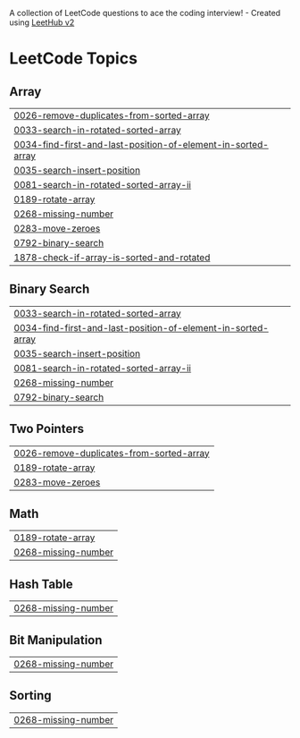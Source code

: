 A collection of LeetCode questions to ace the coding interview! - Created using [LeetHub v2](https://github.com/arunbhardwaj/LeetHub-2.0)
<!---LeetCode Topics Start-->
# LeetCode Topics
## Array
|  |
| ------- |
| [0026-remove-duplicates-from-sorted-array](https://github.com/Vivek210404/DSA/tree/master/0026-remove-duplicates-from-sorted-array) |
| [0033-search-in-rotated-sorted-array](https://github.com/Vivek210404/DSA/tree/master/0033-search-in-rotated-sorted-array) |
| [0034-find-first-and-last-position-of-element-in-sorted-array](https://github.com/Vivek210404/DSA/tree/master/0034-find-first-and-last-position-of-element-in-sorted-array) |
| [0035-search-insert-position](https://github.com/Vivek210404/DSA/tree/master/0035-search-insert-position) |
| [0081-search-in-rotated-sorted-array-ii](https://github.com/Vivek210404/DSA/tree/master/0081-search-in-rotated-sorted-array-ii) |
| [0189-rotate-array](https://github.com/Vivek210404/DSA/tree/master/0189-rotate-array) |
| [0268-missing-number](https://github.com/Vivek210404/DSA/tree/master/0268-missing-number) |
| [0283-move-zeroes](https://github.com/Vivek210404/DSA/tree/master/0283-move-zeroes) |
| [0792-binary-search](https://github.com/Vivek210404/DSA/tree/master/0792-binary-search) |
| [1878-check-if-array-is-sorted-and-rotated](https://github.com/Vivek210404/DSA/tree/master/1878-check-if-array-is-sorted-and-rotated) |
## Binary Search
|  |
| ------- |
| [0033-search-in-rotated-sorted-array](https://github.com/Vivek210404/DSA/tree/master/0033-search-in-rotated-sorted-array) |
| [0034-find-first-and-last-position-of-element-in-sorted-array](https://github.com/Vivek210404/DSA/tree/master/0034-find-first-and-last-position-of-element-in-sorted-array) |
| [0035-search-insert-position](https://github.com/Vivek210404/DSA/tree/master/0035-search-insert-position) |
| [0081-search-in-rotated-sorted-array-ii](https://github.com/Vivek210404/DSA/tree/master/0081-search-in-rotated-sorted-array-ii) |
| [0268-missing-number](https://github.com/Vivek210404/DSA/tree/master/0268-missing-number) |
| [0792-binary-search](https://github.com/Vivek210404/DSA/tree/master/0792-binary-search) |
## Two Pointers
|  |
| ------- |
| [0026-remove-duplicates-from-sorted-array](https://github.com/Vivek210404/DSA/tree/master/0026-remove-duplicates-from-sorted-array) |
| [0189-rotate-array](https://github.com/Vivek210404/DSA/tree/master/0189-rotate-array) |
| [0283-move-zeroes](https://github.com/Vivek210404/DSA/tree/master/0283-move-zeroes) |
## Math
|  |
| ------- |
| [0189-rotate-array](https://github.com/Vivek210404/DSA/tree/master/0189-rotate-array) |
| [0268-missing-number](https://github.com/Vivek210404/DSA/tree/master/0268-missing-number) |
## Hash Table
|  |
| ------- |
| [0268-missing-number](https://github.com/Vivek210404/DSA/tree/master/0268-missing-number) |
## Bit Manipulation
|  |
| ------- |
| [0268-missing-number](https://github.com/Vivek210404/DSA/tree/master/0268-missing-number) |
## Sorting
|  |
| ------- |
| [0268-missing-number](https://github.com/Vivek210404/DSA/tree/master/0268-missing-number) |
<!---LeetCode Topics End-->